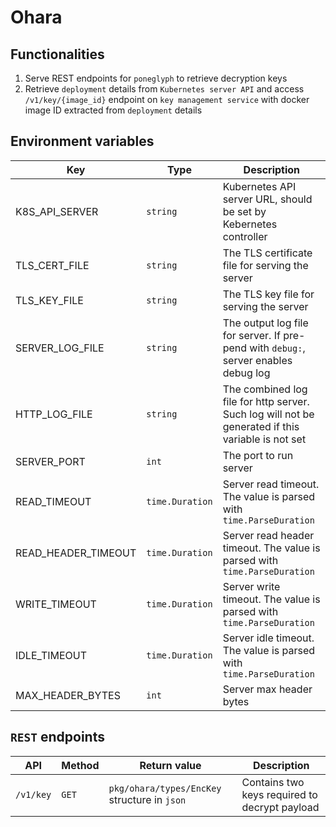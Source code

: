 # Ohara

## Functionalities

1. Serve REST endpoints for `poneglyph` to retrieve decryption keys
2. Retrieve `deployment` details from `Kubernetes server API` and access `/v1/key/{image_id}` endpoint on `key management service` with docker image ID extracted from `deployment` details

## Environment variables

Key | Type | Description
----|------|-------------
K8S_API_SERVER | `string` | Kubernetes API server URL, should be set by Kebernetes controller
TLS_CERT_FILE | `string` | The TLS certificate file for serving the server
TLS_KEY_FILE | `string` | The TLS key file for serving the server
SERVER_LOG_FILE | `string` | The output log file for server. If pre-pend with `debug:`, server enables debug log
HTTP_LOG_FILE | `string` | The combined log file for http server. Such log will not be generated if this variable is not set
SERVER_PORT | `int` | The port to run server
READ_TIMEOUT | `time.Duration` | Server read timeout. The value is parsed with `time.ParseDuration`
READ_HEADER_TIMEOUT | `time.Duration` | Server read header timeout. The value is parsed with `time.ParseDuration`
WRITE_TIMEOUT | `time.Duration` | Server write timeout. The value is parsed with `time.ParseDuration`
IDLE_TIMEOUT | `time.Duration` | Server idle timeout. The value is parsed with `time.ParseDuration`
MAX_HEADER_BYTES | `int` | Server max header bytes


## `REST` endpoints

API | Method | Return value | Description
----|--------|--------------|-------------
`/v1/key` | `GET` | `pkg/ohara/types/EncKey` structure in `json` | Contains two keys required to decrypt payload
